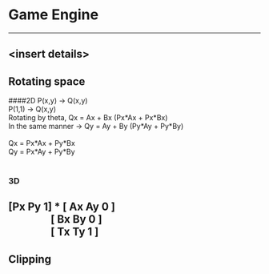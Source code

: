 # Game Engine
---
\<insert details\>
---
## Rotating space
####2D
P(x,y) -> Q(x,y) <br>
P(1,1) -> Q(x,y) <br>
Rotating by theta, Qx = Ax + Bx  (Px\*Ax + Px\*Bx)   <br>
In the same manner -> Qy = Ay + By (Py\*Ay + Py\*By) <br>
<br>
Qx = Px\*Ax + Py\*Bx <br>
Qy = Px\*Ay + Py\*By <br>
<br>

### 3D
\[Px Py 1\] \* \[ Ax Ay 0 \] <br>
&nbsp;&nbsp;&nbsp;&nbsp;&nbsp;&nbsp;&nbsp;&nbsp;&nbsp;&nbsp;&nbsp;&nbsp;&nbsp;&nbsp;&nbsp;&nbsp;&nbsp;[ Bx By 0 ] <br> 
&nbsp;&nbsp;&nbsp;&nbsp;&nbsp;&nbsp;&nbsp;&nbsp;&nbsp;&nbsp;&nbsp;&nbsp;&nbsp;&nbsp;&nbsp;&nbsp;&nbsp;[ Tx Ty 1 ] <br>
---
## Clipping


